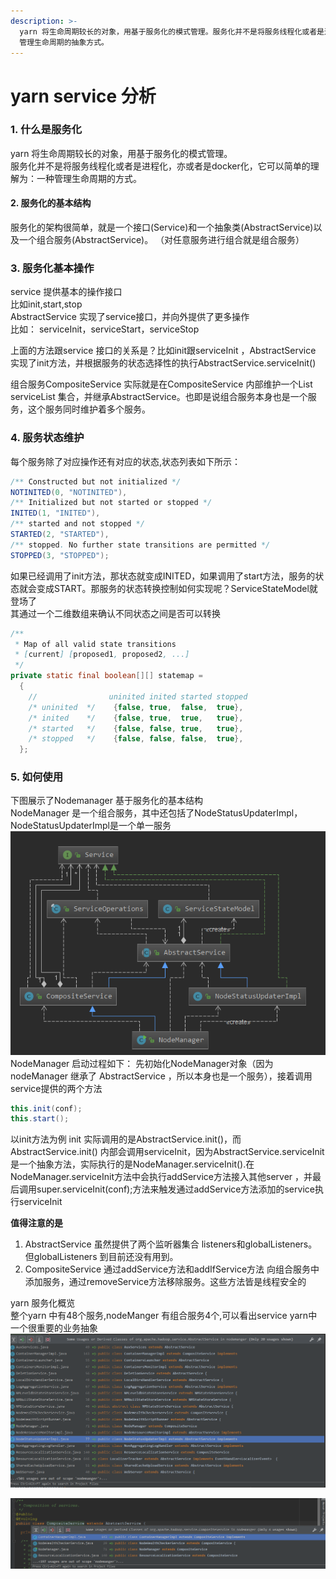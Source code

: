 ```yaml
---
description: >-
  yarn 将生命周期较长的对象，用基于服务化的模式管理。服务化并不是将服务线程化或者是进程化，亦或者是docker化，它可以简单的理解为一种
  管理生命周期的抽象方式。
---
```


# yarn service 分析
### 1. 什么是服务化
yarn 将生命周期较长的对象，用基于服务化的模式管理。  
服务化并不是将服务线程化或者是进程化，亦或者是docker化，它可以简单的理解为：一种管理生命周期的方式。
#### 2. 服务化的基本结构
服务化的架构很简单，就是一个接口(Service)和一个抽象类(AbstractService)以及一个组合服务(AbstractService)。
（对任意服务进行组合就是组合服务）
### 3. 服务化基本操作
service 提供基本的操作接口  
比如init,start,stop  
AbstractService 实现了service接口，并向外提供了更多操作  
比如： serviceInit，serviceStart，serviceStop  

上面的方法跟service 接口的关系是？比如init跟serviceInit ，AbstractService 实现了init方法，并根据服务的状态选择性的执行AbstractService.serviceInit()

组合服务CompositeService 实际就是在CompositeService 内部维护一个List<Service> serviceList 集合，并继承AbstractService。也即是说组合服务本身也是一个服务，这个服务同时维护着多个服务。
### 4. 服务状态维护
每个服务除了对应操作还有对应的状态,状态列表如下所示：
```java
/** Constructed but not initialized */
NOTINITED(0, "NOTINITED"),
/** Initialized but not started or stopped */
INITED(1, "INITED"),
/** started and not stopped */
STARTED(2, "STARTED"),
/** stopped. No further state transitions are permitted */
STOPPED(3, "STOPPED");
```
如果已经调用了init方法，那状态就变成INITED，如果调用了start方法，服务的状态就会变成START。那服务的状态转换控制如何实现呢？ServiceStateModel就登场了  
其通过一个二维数组来确认不同状态之间是否可以转换
```Java
/**
 * Map of all valid state transitions
 * [current] [proposed1, proposed2, ...]
 */
private static final boolean[][] statemap =
  {
    //                uninited inited started stopped
    /* uninited  */    {false, true,  false,  true},
    /* inited    */    {false, true,  true,   true},
    /* started   */    {false, false, true,   true},
    /* stopped   */    {false, false, false,  true},
  };
```
### 5. 如何使用
下图展示了Nodemanager 基于服务化的基本结构   
NodeManager 是一个组合服务，其中还包括了NodeStatusUpdaterImpl，NodeStatusUpdaterImpl是一个单一服务
![](/images/yarn-service1.png)
NodeManager 启动过程如下：
先初始化NodeManager对象（因为nodeManager 继承了 AbstractService ，所以本身也是一个服务），接着调用service提供的两个方法
```java
this.init(conf);
this.start();
```
以init方法为例
init 实际调用的是AbstractService.init()，而AbstractService.init() 内部会调用serviceInit，因为AbstractService.serviceInit是一个抽象方法，实际执行的是NodeManager.serviceInit().在NodeManager.serviceInit方法中会执行addService方法接入其他server ，并最后调用super.serviceInit(conf);方法来触发通过addService方法添加的service执行serviceInit


**值得注意的是**
1. AbstractService 虽然提供了两个监听器集合 listeners和globalListeners。但globalListeners 到目前还没有用到。
2. CompositeService 通过addService方法和addIfService方法 向组合服务中添加服务，通过removeService方法移除服务。这些方法皆是线程安全的

yarn 服务化概览  
整个yarn 中有48个服务,nodeManger 有组合服务4个,可以看出service yarn中一个很重要的业务抽象
![](/images/yarn-service3.png)

![](/images/yarn-service4.png)
